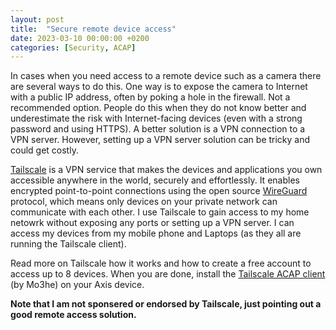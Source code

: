 ```yaml
---
layout: post
title:  "Secure remote device access"
date: 2023-03-10 00:00:00 +0200
categories: [Security, ACAP]
---
```


In cases when you need access to a remote device such as a camera there are several ways to do this.  One way is to expose the camera to Internet with a public IP address, often by poking a hole in the firewall.  Not a recommended option.  People do this when they do not know better and underestimate the risk with Internet-facing devices (even with a strong password and using HTTPS).  A better solution is a VPN connection to a VPN server.  However, setting up a VPN server solution can be tricky and could get costly.

[Tailscale](https://tailscale.com/) is a VPN service that makes the devices and applications you own accessible anywhere in the world, securely and effortlessly. It enables encrypted point-to-point connections using the open source [WireGuard](https://www.wireguard.com/) protocol, which means only devices on your private network can communicate with each other.
I use Tailscale to gain access to my home netowrk without exposing any ports or setting up a VPN server.  I can access my devices from my mobile phone and Laptops (as they all are running the Tailscale client).

Read more on Tailscale how it works and how to create a free account to access up to 8 devices.  When you are done, install the [Tailscale ACAP client](https://github.com/Mo3he) (by Mo3he) on your Axis device.  

**Note that I am not sponsered or endorsed by Tailscale, just pointing out a good remote access solution.**

